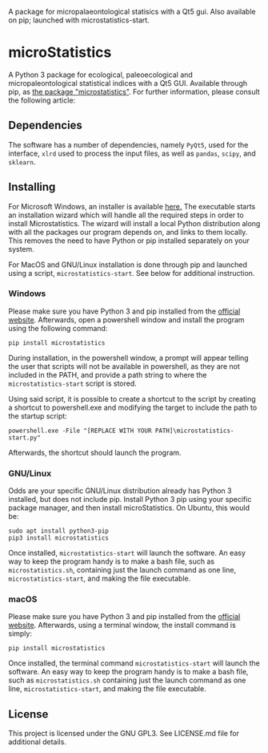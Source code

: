 A package for micropalaeontological statisics with a Qt5 gui. Also available on pip; launched with microstatistics-start.

# microStatistics

A Python 3 package for ecological, paleoecological and micropaleontological statistical indices with a Qt5 GUI. Available through pip, as [the package "microstatistics"](https://pypi.org/project/microstatistics/). For further information, please consult the following article:

## Dependencies

The software has a number of dependencies, namely `PyQt5`, used for the interface, `xlrd` used to process the input files, as well as `pandas`, `scipy`, and `sklearn`.

## Installing

For Microsoft Windows, an installer is available [here.](https://github.com/GeluOltean/microstatistics/raw/new_master/installers/microstatistics_installer.exe) The executable starts an installation wizard which will handle all the required steps in order to install Microstatistics. The wizard will install a local Python distribution along with all the packages our program depends on, and links to them locally. This removes the need to have Python or pip installed separately on your system. 

For MacOS and GNU/Linux installation is done through pip and launched using a script, `microstatistics-start`. See below for additional instruction. 

### Windows

Please make sure you have Python 3 and pip installed from the [official website](https://www.python.org/downloads/windows/). Afterwards, open a powershell window and install the program using the following command:

```
pip install microstatistics
```

During installation, in the powershell window, a prompt will appear telling the user that scripts will not be available in powershell, as they are not included in the PATH, and provide a path string to where the `microstatistics-start` script is stored.

Using said script, it is possible to create a shortcut to the script by creating a shortcut to powershell.exe and modifying the target to include the path to the startup script:

```
powershell.exe -File "[REPLACE WITH YOUR PATH]\microstatistics-start.py"
```

Afterwards, the shortcut should launch the program.

### GNU/Linux

Odds are your specific GNU/Linux distribution already has Python 3 installed, but does not include pip. Install Python 3 pip using your specific package manager, and then install microStatistics. On Ubuntu, this would be:

```
sudo apt install python3-pip
pip3 install microstatistics
```

Once installed, `microstatistics-start` will launch the software. An easy way to keep the program handy is to make a bash file, such as `microstatistics.sh`, containing just the launch command as one line, `microstatistics-start`, and making the file executable.


### macOS

Please make sure you have Python 3  and pip installed from the [official website](https://www.python.org/downloads/mac-osx/). Afterwards, using a terminal window, the install command is simply:

```
pip install microstatistics
```

Once installed, the terminal command `microstatistics-start` will launch the software. An easy way to keep the program handy is to make a bash file, such as `microstatistics.sh` containing just the launch command as one line, `microstatistics-start`, and making the file executable.

## License

This project is licensed under the GNU GPL3. See LICENSE.md file for additional details.
